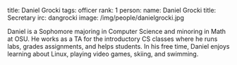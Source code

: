 title: Daniel Grocki tags: officer rank: 1 person: name: Daniel Grocki title: Secretary irc: dangrocki image: /img/people/danielgrocki.jpg

Daniel is a Sophomore majoring in Computer Science and minoring in Math at OSU.  He works as a TA for the introductory CS classes where he runs labs, grades assignments, and helps students.  In his free time, Daniel enjoys learning about Linux, playing video games, skiing, and swimming.  
